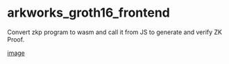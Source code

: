 # arkworks_groth16_frontend
Convert zkp program to wasm and call it from JS to generate and verify ZK Proof.

[image](/Screenshot%202023-04-17%20at%2013.04.00.png)